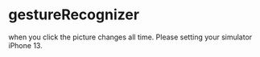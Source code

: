 # gestureRecognizer
when you click the picture changes all time. Please setting your simulator iPhone 13.
